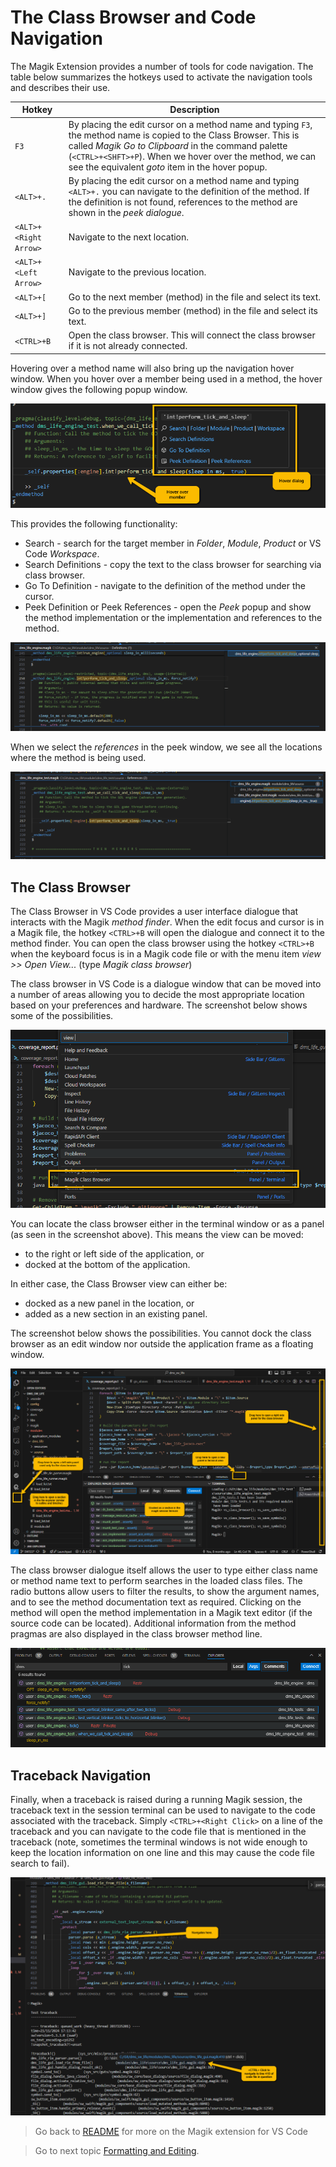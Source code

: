 # The Class Browser and Code Navigation

The Magik Extension provides a number of tools for code navigation.  The table below summarizes the hotkeys used to activate the navigation tools and describes their use.
	
Hotkey | Description
--------|-------------
`F3` | By placing the edit cursor on a method name and typing `F3`, the method name is copied to the Class Browser.  This is called _Magik Go to Clipboard_ in the command palette (`<CTRL>+<SHFT>+P`).  When we hover over the method, we can see the equivalent _goto_ item in the hover popup.
`<ALT>+.` | By placing the edit cursor on a method name and typing `<ALT>+.` you can navigate to the definition of the method.  If the definition is not found, references to the method are shown in the _peek dialogue_.
`<ALT>+<Right Arrow>`| Navigate to the next location.
`<ALT>+<Left Arrow>` | Navigate to the previous location.
`<ALT>+[` | Go to the next member (method) in the file and select its text.
`<ALT>+]` | Go to the previous member (method) in the file and select its text.
`<CTRL>+B` | Open the class browser.  This will connect the class browser if it is not already connected.

Hovering over a method name will also bring up the navigation hover window.  When you hover over a member being used in a method, the hover window gives the following popup window.

![Hover Over Method](./images/method_call_hover.png)

This provides the following functionality:

* Search - search for the target member in _Folder_, _Module_, _Product_ or VS Code _Workspace_.
* Search Definitions - copy the text to the class browser for searching via class browser.
* Go To Definition - navigate to the definition of the method under the cursor.
* Peek Definition or Peek References - open the _Peek_ popup and show the method implementation or the implementation and references to the method.

![Definition in Peek](./images/definition_in_peek.png)

When we select the _references_ in the peek window, we see all the locations where the method is being used.

![References in Peek](./images/references_in_peek.png)

## The Class Browser

The Class Browser in VS Code provides a user interface dialogue that interacts with the Magik _method finder_.  When the edit focus and cursor is in a Magik file, the hotkey `<CTRL>+B` will open the dialogue and connect it to the method finder.  You can open the class browser using the hotkey `<CTRL>+B` when the keyboard focus is in a Magik code file or with the menu item _view >> Open View..._ (type _Magik class browser_) 

The class browser in VS Code is a dialogue window that can be moved into a number of areas allowing you to decide the most appropriate location based on your preferences and hardware.  The screenshot below shows some of the possibilities.

![View Class Browser](./images/view_class_browser.png)

You can locate the class browser either in the terminal window or as a panel (as seen in the screenshot above).  This means the view can be moved:

* to the right or left side of the application, or
* docked at the bottom of the application.

In either case, the Class Browser view can either be:

* docked as a new panel in the location, or
* added as a new section in an existing panel.

The screenshot below shows the possibilities.  You cannot dock the class browser as an edit window nor outside the application frame as a floating window.

![Position Class Browser](./images/position_class_browser.png)

The class browser dialogue itself allows the user to type either class name or method name text to perform searches in the loaded class files.  The radio buttons allow users to filter the results, to show the argument names, and to see the method documentation text as required.  Clicking on the method will open the method implementation in a Magik text editor (if the source code can be located).  Additional information from the method pragmas are also displayed in the class browser method line.

![The Class Browser](./images/class_browser.png)

## Traceback Navigation

Finally, when a traceback is raised during a running Magik session, the traceback text in the session terminal can be used to navigate to the code associated with the traceback.  Simply `<CTRL>+<Right Click>` on a line of the traceback and you can navigate to the code file that is mentioned in the traceback (note, sometimes the terminal windows is not wide enough to keep the location information on one line and this may cause the code file search to fail).

![Traceback Navigation](./images/traceback_navigation.png)

> Go back to [README](../README.md) for more on the Magik extension for VS Code

> Go to next topic [Formatting and Editing](./formatting.md).
